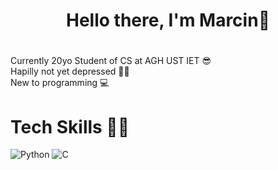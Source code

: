# <h1 align="center">**Hello there, I'm Marcin**:wave:<h1>  
Currently 20yo Student of CS at AGH UST IET :sunglasses:  
Hapilly not yet depressed 🤠🤠  
New to programming :computer:

# Tech Skills 👨‍💻

![Python](https://img.shields.io/badge/Python-3776AB?style=for-the-badge&logo=python&logoColor=FFD43B)
![C](https://img.shields.io/badge/C-00599C?style=for-the-badge&logo=c&logoColor=white)




<!--
**Fisieekk/Fisieekk** is a ✨ _special_ ✨ repository because its `README.md` (this file) appears on your GitHub profile.

Here are some ideas to get you started:

- 🔭 I’m currently working on ...
- 🌱 I’m currently learning ...
- 👯 I’m looking to collaborate on ...
- 🤔 I’m looking for help with ...
- 💬 Ask me about ...
- 📫 How to reach me: ...
- 😄 Pronouns: ...
- ⚡ Fun fact: ...
-->
